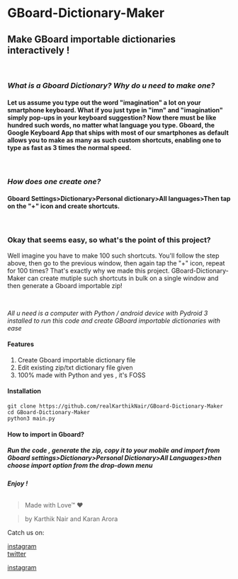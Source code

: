 # GBoard-Dictionary-Maker

## Make GBoard importable dictionaries interactively ! 
<br>

### *What is a Gboard Dictionary? Why do u need to make one?*
#### Let us assume you type out the word "imagination" a lot on your smartphone keyboard. What if you just type in "imn" and "imagination" simply pop-ups in your keyboard suggestion? Now there must be like hundred such words, no matter what language you type. Gboard, the Google Keyboard App that ships with most of our smartphones as default allows you to make as many as such custom shortcuts, enabling one to type as fast as 3 times the normal speed.
<br>

### *How does one create one?*
#### Gboard Settings>Dictionary>Personal dictionary>All languages>Then tap on the "+" icon and create shortcuts.
<br>

### Okay that seems easy, so what's the point of this project?
Well imagine you have to make 100 such shortcuts. You'll follow the step above, then go to the previous window, then again tap the "+" icon, repeat for 100 times? That's exactly why we made this project. GBoard-Dictionary-Maker can create mutiple such shortcuts in bulk on a single window and then generate a Gboard importable zip!

<br>

*All u need is a computer with Python / android device with Pydroid 3 installed to run this code and create GBoard importable dictionaries with ease*

#### **Features**
 1. Create Gboard importable dictionary file
 2. Edit existing zip/txt dictionary file given
 3. 100% made with Python and yes , it's FOSS


#### **Installation**
    git clone https://github.com/realKarthikNair/GBoard-Dictionary-Maker
    cd GBoard-Dictionary-Maker
    python3 main.py



#### How to import in Gboard?
##### **Run the code , generate the zip, copy it to your mobile and import from Gboard settings>Dictionary>Personal Dictionary>All Languages>then choose import option from the drop-down menu**

###### **Enjoy !**

>Made with Love™ ❤️

>by Karthik Nair and Karan Arora

Catch us on: 

[instagram ](https://www.instagram.com/harry_kris_) <br>
[twitter](https://www.twitter.com/realkarthiknair) <br>

[instagram ](https://www.instagram.com/arorakaran_18) 
